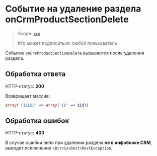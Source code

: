 # Событие на удаление раздела onCrmProductSectionDelete

> Scope: [`crm`](../../../../scopes/permissions.md)
>
> Кто может подписаться: любой пользователь

Событие `onCrmProductSectionDelete` вызывается после удаления раздела.

## Обработка ответа

HTTP-статус: **200**

Возвращает массив:

```php
array('FIELDS' => array('ID' => $id))
```

## Обработка ошибок

HTTP-статус: **400**

В случае ошибки либо при удалении раздела **не в инфоблоке CRM**, выводит исключение `\Bitrix\Rest\RestException`.